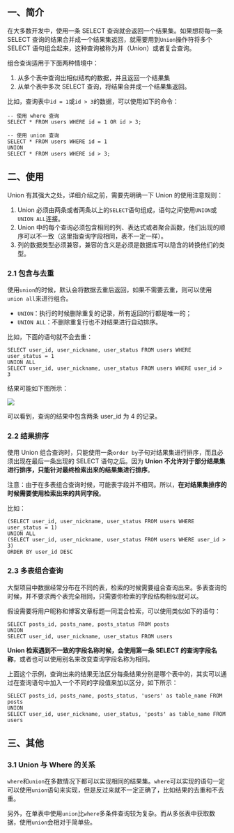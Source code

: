 ## 一、简介

在大多数开发中，使用一条 SELECT 查询就会返回一个结果集。如果想将每一条 SELECT 查询的结果合并成一个结果集返回，就需要用到`Union`操作符将多个 SELECT 语句组合起来，这种查询被称为并（Union）或者复合查询。

组合查询适用于下面两种情境中：

1.	从多个表中查询出相似结构的数据，并且返回一个结果集
2.	从单个表中多次 SELECT 查询，将结果合并成一个结果集返回。

比如，查询表中`id = 1`或`id > 3`的数据，可以使用如下的命令：

```mysql
-- 使用 where 查询
SELECT * FROM users WHERE id = 1 OR id > 3;

-- 使用 union 查询
SELECT * FROM users WHERE id = 1
UNION
SELECT * FROM users WHERE id > 3;
```

## 二、使用

Union 有其强大之处，详细介绍之前，需要先明确一下 Union 的使用注意规则：

1.	Union 必须由两条或者两条以上的`SELECT`语句组成，语句之间使用`UNION`或`UNION ALL`连接。
2.	Union 中的每个查询必须包含相同的列、表达式或者聚合函数，他们出现的顺序可以不一致（这里指查询字段相同，表不一定一样）。
3.	列的数据类型必须兼容，兼容的含义是必须是数据库可以隐含的转换他们的类型。

### 2.1 包含与去重

使用`union`的时候，默认会将数据去重后返回，如果不需要去重，则可以使用`union all`来进行组合。

* `UNION`：执行的时候删除重复的记录，所有返回的行都是唯一的；
* `UNION ALL`：不删除重复行也不对结果进行自动排序。

比如，下面的语句就不会去重：

```mysql
SELECT user_id, user_nickname, user_status FROM users WHERE user_status = 1 
UNION ALL
SELECT user_id, user_nickname, user_status FROM users WHERE user_id > 3
```

结果可能如下图所示：

![](http://cnd.qiniu.lin07ux.cn/markdown/1494918055570.png)

可以看到，查询的结果中包含两条 user_id 为 4 的记录。

### 2.2 结果排序

使用 Union 组合查询时，只能使用一条`order by`子句对结果集进行排序，而且必须出现在最后一条出现的 SELECT 语句之后。因为 **Union 不允许对于部分结果集进行排序，只能针对最终检索出来的结果集进行排序**。

注意：由于在多表组合查询时候，可能表字段并不相同。所以，**在对结果集排序的时候需要使用检索出来的共同字段**。

比如：

```mysql
(SELECT user_id, user_nickname, user_status FROM users WHERE user_status = 1) 
UNION ALL
(SELECT user_id, user_nickname, user_status FROM users WHERE user_id > 3)
ORDER BY user_id DESC
```

### 2.3 多表组合查询

大型项目中数据经常分布在不同的表，检索的时候需要组合查询出来。多表查询的时候，并不要求两个表完全相同，只需要你检索的字段结构相似就可以。

假设需要将用户昵称和博客文章标题一同混合检索，可以使用类似如下的语句：

```mysql
SELECT posts_id, posts_name, posts_status FROM posts
UNION
SELECT user_id, user_nickname, user_status FROM users
```

**Union 检索遇到不一致的字段名称时候，会使用第一条 SELECT 的查询字段名称**，或者也可以使用别名来改变查询字段名称为相同。

上面这个示例，查询出来的结果无法区分每条结果分别是哪个表中的，其实可以通过在查询语句中加入一个不同的字段值来加以区分，如下所示：

```mysql
SELECT posts_id, posts_name, posts_status, 'users' as table_name FROM posts
UNION
SELECT user_id, user_nickname, user_status, 'posts' as table_name FROM users
```

## 三、其他

### 3.1 Union 与 Where 的关系

`where`和`union`在多数情况下都可以实现相同的结果集。`where`可以实现的语句一定可以使用`union`语句来实现，但是反过来就不一定正确了，比如结果的去重和不去重。

另外，在单表中使用`union`比`where`多条件查询较为复杂。而从多张表中获取数据，使用`union`会相对于简单些。




